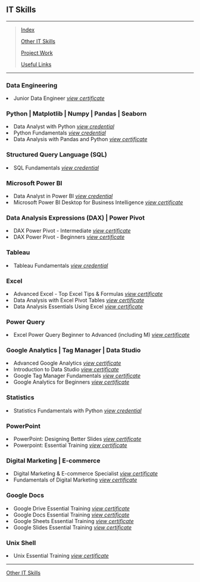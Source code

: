 <!--<span style="font-family:Papyrus; font-size:3em; color:SlateGray;">Certified IT Skills</span>-->
<h2>IT Skills</h2>

---

> [Index](index.md)
>
> [Other IT Skills](other_skills.md)
>
> [Project Work](portfolio.md)
> 
> [Useful Links](links.md)

---
<h3>Data Engineering</h3>
<li>
 Junior Data Engineer <a href="images/jde-certificate-of-completion.jpeg"><i>view certificate</i></a>
</li>

<h3>Python | Matplotlib | Numpy | Pandas | Seaborn</h3>
<li>
 Data Analyst with Python <a href="https://www.datacamp.com/completed/statement-of- accomplishment/track/a6a9996f6edd240809caf4ae364a4b2eed0144a7"><i>view credential</i></a>
</li>
<li>
 Python Fundamentals <a href="https://www.datacamp.com/completed/statement-of-accomplishment/track/d156317e7f74b317f3f2f85b9fb9125e7cbcdd4d"><i>view credential</i></a>
</li>
<li>
 Data Analysis with Pandas and Python <a href="images/Data_analysis_with_pandas_and_python.jpg"><i>view certificate</i></a>
</li>

<h3>Structured Query Language (SQL)</h3>
<li>
 SQL Fundamentals <a href="https://www.datacamp.com/completed/statement-of-accomplishment/track/e41a418c6e4c20aeaf305e19fd63594e9c55e089"><i>view credential</i></a>
</li>

<h3>Microsoft Power BI</h3>
<li>
 Data Analyst in Power BI <a href="https://www.datacamp.com/completed/statement-of-accomplishment/track/2e68a585ccb47ae7d3145b72f64aef4cfcb1b028"><i>view credential</i></a>
</li>
<li>
 Microsoft Power BI Desktop for Business Intelligence <a 
href="images/microsoft_powerbi_desktop_for_business_intelligence.jpeg"><i>view certificate</i></a>
</li>

<h3>Data Analysis Expressions (DAX) | Power Pivot</h3>
<li>
 DAX Power Pivot - Intermediate <a href="images/DAX_Power_Pivot_10_Easy_Steps_for_Intermediates.jpeg"><i>view 
certificate</i></a>
</li>
<li>
 DAX Power Pivot - Beginners <a href="images/DAX_Power_Pivot_10_Easy_Steps_for_Beginners.jpg"><i>view certificate</i></a>
</li>

<h3>Tableau</h3>
<li>
 Tableau Fundamentals <a href="https://www.datacamp.com/completed/statement-of-accomplishment/track/207fcad7a800c96dd6f4fc885c2f7aad91ac882e"><i>view credential</i></a>
</li>

<h3>Excel</h3>
<li>
 Advanced Excel - Top Excel Tips & Formulas <a href="images/advanced_excel_tips_formulas.jpg"><i>view certificate</i></a>
</li>
<li>
 Data Analysis with Excel Pivot Tables <a href="images/data_analysis_with_excel_pivot_tables.jpg"><i>view certificate</i></a>
</li>
<li>
 Data Analysis Essentials Using Excel <a href="images/data_analysis_essentials_using_excel.jpg"><i>view certificate</i></a>
</li>

<h3>Power Query</h3>
<li>
 Excel Power Query Beginner to Advanced (including M) <a href="images/excel_power_query_beginner_to_advanced.jpeg"> 
<i>view certificate</i></a>
</li>

<h3>Google Analytics | Tag Manager | Data Studio</h3>
<li>
 Advanced Google Analytics <a href="images/advanced_google_analytics.jpg"><i>view certificate</i></a>
</li>
<li>
 Introduction to Data Studio <a href="images/introduction_to_data_studio.jpg"><i>view certificate</i></a>
</li>
<li>
 Google Tag Manager Fundamentals <a href="images/google_tag_manager_fundamentals.jpg"><i>view certificate</i></a>
</li>
<li>
 Google Analytics for Beginners <a href="images/google_analytics_for_beginners.jpg"><i>view certificate</i></a>
</li>

<h3>Statistics</h3>
<li>
 Statistics Fundamentals with Python <a href="https://www.datacamp.com/completed/statement-of-accomplishment/track/5194ee3e181b6e9caa46832d25021915a5b25f25"><i>view credential</i></a>
</li>

<h3>PowerPoint</h3>
<li>
 PowerPoint: Designing Better Slides <a href="images/powerpoint_design_better_slides.jpg"><i>view certificate</i></a>
</li>
<li>
 Powerpoint: Essential Training <a href="images/powerpoint_essential_training.jpg"><i>view certificate</i></a>
</li>

<h3>Digital Marketing | E-commerce</h3>
<li>
 Digital Marketing & E-commerce Specialist <a href="images/digital_marketing_and_ecommerce_specialist_cert_0001.jpg"><i>view certificate</i></a>
</li>
<li>
 Fundamentals of Digital Marketing <a href="images/fundamentals_of_digital_marketing.jpg"><i>view certificate</i></a>
</li>

<h3>Google Docs</h3>
<li>
 Google Drive Essential Training <a href="images/google_drive_essential_training.jpg"><i>view certificate</i></a>
</li>
<li>
 Google Docs Essential Training <a href="images/google_docs_essential_training.jpg"><i>view certificate</i></a>
</li>
<li>
 Google Sheets Essential Training <a href="images/google_sheets_essential_training.jpg"><i>view certificate</i></a>
</li>
<li>
 Google Slides Essential Training <a href="images/google_slides_essential_training.jpg"><i>view certificate</i></a>
</li>

<h3>Unix Shell</h3>
<li>
 Unix Essential Training <a href="images/unix_essential_training.jpg"><i>view certificate</i></a>
</li>

<hr>

[Other IT Skills](other_skills.md)
